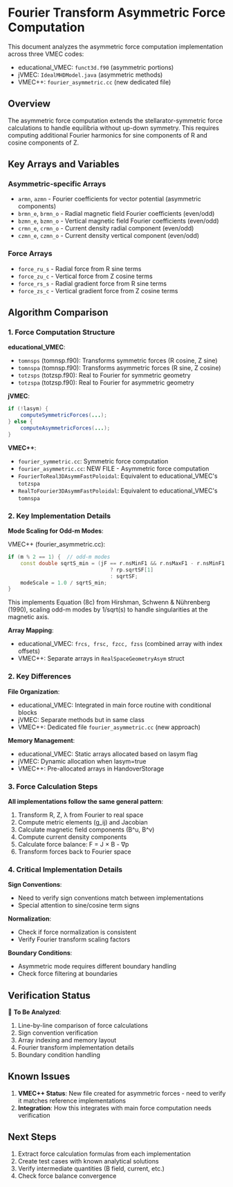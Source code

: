 # Fourier Transform Asymmetric Force Computation

This document analyzes the asymmetric force computation implementation across three VMEC codes:
- educational_VMEC: `funct3d.f90` (asymmetric portions)
- jVMEC: `IdealMHDModel.java` (asymmetric methods)
- VMEC++: `fourier_asymmetric.cc` (new dedicated file)

## Overview

The asymmetric force computation extends the stellarator-symmetric force calculations to handle equilibria without up-down symmetry. This requires computing additional Fourier harmonics for sine components of R and cosine components of Z.

## Key Arrays and Variables

### Asymmetric-specific Arrays
- `armn`, `azmn` - Fourier coefficients for vector potential (asymmetric components)
- `brmn_e`, `brmn_o` - Radial magnetic field Fourier coefficients (even/odd)
- `bzmn_e`, `bzmn_o` - Vertical magnetic field Fourier coefficients (even/odd)
- `crmn_e`, `crmn_o` - Current density radial component (even/odd)
- `czmn_e`, `czmn_o` - Current density vertical component (even/odd)

### Force Arrays
- `force_ru_s` - Radial force from R sine terms
- `force_zu_c` - Vertical force from Z cosine terms
- `force_rs_s` - Radial gradient force from R sine terms
- `force_zs_c` - Vertical gradient force from Z cosine terms

## Algorithm Comparison

### 1. Force Computation Structure

**educational_VMEC**:
- `tomnsps` (tomnsp.f90): Transforms symmetric forces (R cosine, Z sine)
- `tomnspa` (tomnsp.f90): Transforms asymmetric forces (R sine, Z cosine)
- `totzsps` (totzsp.f90): Real to Fourier for symmetric geometry
- `totzspa` (totzsp.f90): Real to Fourier for asymmetric geometry

**jVMEC**:
```java
if (!lasym) {
    computeSymmetricForces(...);
} else {
    computeAsymmetricForces(...);
}
```

**VMEC++**:
- `fourier_symmetric.cc`: Symmetric force computation
- `fourier_asymmetric.cc`: NEW FILE - Asymmetric force computation
- `FourierToReal3DAsymmFastPoloidal`: Equivalent to educational_VMEC's `totzspa`
- `RealToFourier3DAsymmFastPoloidal`: Equivalent to educational_VMEC's `tomnspa`

### 2. Key Implementation Details

**Mode Scaling for Odd-m Modes**:

VMEC++ (fourier_asymmetric.cc):
```cpp
if (m % 2 == 1) {  // odd-m modes
    const double sqrtS_min = (jF == r.nsMinF1 && r.nsMaxF1 - r.nsMinF1 > 1)
                                 ? rp.sqrtSF[1]
                                 : sqrtSF;
    modeScale = 1.0 / sqrtS_min;
}
```

This implements Equation (8c) from Hirshman, Schwenn & Nührenberg (1990), scaling odd-m modes by 1/sqrt(s) to handle singularities at the magnetic axis.

**Array Mapping**:
- educational_VMEC: `frcs, frsc, fzcc, fzss` (combined array with index offsets)
- VMEC++: Separate arrays in `RealSpaceGeometryAsym` struct

### 2. Key Differences

**File Organization**:
- educational_VMEC: Integrated in main force routine with conditional blocks
- jVMEC: Separate methods but in same class
- VMEC++: Dedicated file `fourier_asymmetric.cc` (new approach)

**Memory Management**:
- educational_VMEC: Static arrays allocated based on lasym flag
- jVMEC: Dynamic allocation when lasym=true
- VMEC++: Pre-allocated arrays in HandoverStorage

### 3. Force Calculation Steps

**All implementations follow the same general pattern**:
1. Transform R, Z, λ from Fourier to real space
2. Compute metric elements (g_ij) and Jacobian
3. Calculate magnetic field components (B^u, B^v)
4. Compute current density components
5. Calculate force balance: F = J × B - ∇p
6. Transform forces back to Fourier space

### 4. Critical Implementation Details

**Sign Conventions**:
- Need to verify sign conventions match between implementations
- Special attention to sine/cosine term signs

**Normalization**:
- Check if force normalization is consistent
- Verify Fourier transform scaling factors

**Boundary Conditions**:
- Asymmetric mode requires different boundary handling
- Check force filtering at boundaries

## Verification Status

🔄 **To Be Analyzed**:
1. Line-by-line comparison of force calculations
2. Sign convention verification
3. Array indexing and memory layout
4. Fourier transform implementation details
5. Boundary condition handling

## Known Issues

1. **VMEC++ Status**: New file created for asymmetric forces - need to verify it matches reference implementations
2. **Integration**: How this integrates with main force computation needs verification

## Next Steps

1. Extract force calculation formulas from each implementation
2. Create test cases with known analytical solutions
3. Verify intermediate quantities (B field, current, etc.)
4. Check force balance convergence